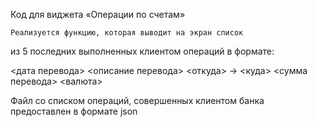 Код для виджета «Операции по счетам»

    Реализуется функцию, которая выводит на экран список 
из 5 последних выполненных клиентом операций в формате:

<дата перевода> <описание перевода>
<откуда> -> <куда>
<сумма перевода> <валюта>

Файл со списком операций, совершенных клиентом банка предоставлен в формате json 
